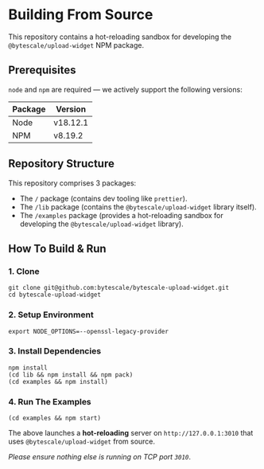 # Building From Source

This repository contains a hot-reloading sandbox for developing the `@bytescale/upload-widget` NPM package.

## Prerequisites

`node` and `npm` are required — we actively support the following versions:

| Package | Version  |
| ------- | -------- |
| Node    | v18.12.1 |
| NPM     | v8.19.2  |

## Repository Structure

This repository comprises 3 packages:

- The `/` package (contains dev tooling like `prettier`).
- The `/lib` package (contains the `@bytescale/upload-widget` library itself).
- The `/examples` package (provides a hot-reloading sandbox for developing the `@bytescale/upload-widget` library).

## How To Build & Run

### 1. Clone

```shell
git clone git@github.com:bytescale/bytescale-upload-widget.git
cd bytescale-upload-widget
```

### 2. Setup Environment

```
export NODE_OPTIONS=--openssl-legacy-provider
```

### 3. Install Dependencies

```shell
npm install
(cd lib && npm install && npm pack)
(cd examples && npm install)
```

### 4. Run The Examples

```shell
(cd examples && npm start)
```

The above launches a **hot-reloading** server on `http://127.0.0.1:3010` that uses `@bytescale/upload-widget` from source.

_Please ensure nothing else is running on TCP port `3010`_.
